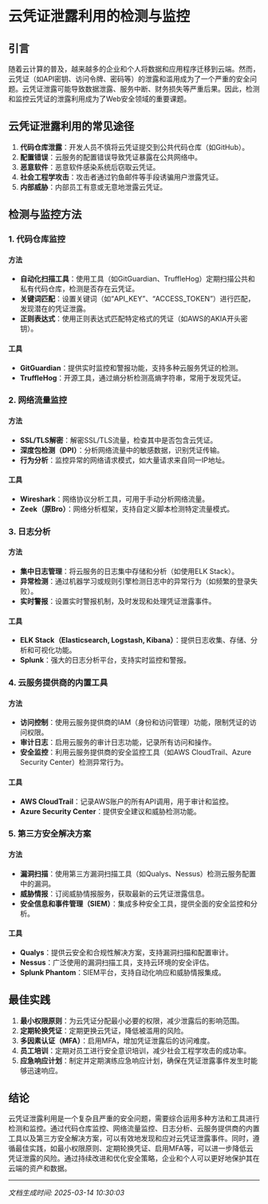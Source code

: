 # 云凭证泄露利用的检测与监控

## 引言

随着云计算的普及，越来越多的企业和个人将数据和应用程序迁移到云端。然而，云凭证（如API密钥、访问令牌、密码等）的泄露和滥用成为了一个严重的安全问题。云凭证泄露可能导致数据泄露、服务中断、财务损失等严重后果。因此，检测和监控云凭证的泄露利用成为了Web安全领域的重要课题。

## 云凭证泄露利用的常见途径

1. **代码仓库泄露**：开发人员不慎将云凭证提交到公共代码仓库（如GitHub）。
2. **配置错误**：云服务的配置错误导致凭证暴露在公共网络中。
3. **恶意软件**：恶意软件感染系统后窃取云凭证。
4. **社会工程学攻击**：攻击者通过钓鱼邮件等手段诱骗用户泄露凭证。
5. **内部威胁**：内部员工有意或无意地泄露云凭证。

## 检测与监控方法

### 1. 代码仓库监控

#### 方法
- **自动化扫描工具**：使用工具（如GitGuardian、TruffleHog）定期扫描公共和私有代码仓库，检测是否存在云凭证。
- **关键词匹配**：设置关键词（如“API_KEY”、“ACCESS_TOKEN”）进行匹配，发现潜在的凭证泄露。
- **正则表达式**：使用正则表达式匹配特定格式的凭证（如AWS的AKIA开头密钥）。

#### 工具
- **GitGuardian**：提供实时监控和警报功能，支持多种云服务凭证的检测。
- **TruffleHog**：开源工具，通过熵分析检测高熵字符串，常用于发现凭证。

### 2. 网络流量监控

#### 方法
- **SSL/TLS解密**：解密SSL/TLS流量，检查其中是否包含云凭证。
- **深度包检测（DPI）**：分析网络流量中的敏感数据，识别凭证传输。
- **行为分析**：监控异常的网络请求模式，如大量请求来自同一IP地址。

#### 工具
- **Wireshark**：网络协议分析工具，可用于手动分析网络流量。
- **Zeek（原Bro）**：网络分析框架，支持自定义脚本检测特定流量模式。

### 3. 日志分析

#### 方法
- **集中日志管理**：将云服务的日志集中存储和分析（如使用ELK Stack）。
- **异常检测**：通过机器学习或规则引擎检测日志中的异常行为（如频繁的登录失败）。
- **实时警报**：设置实时警报机制，及时发现和处理凭证泄露事件。

#### 工具
- **ELK Stack（Elasticsearch, Logstash, Kibana）**：提供日志收集、存储、分析和可视化功能。
- **Splunk**：强大的日志分析平台，支持实时监控和警报。

### 4. 云服务提供商的内置工具

#### 方法
- **访问控制**：使用云服务提供商的IAM（身份和访问管理）功能，限制凭证的访问权限。
- **审计日志**：启用云服务的审计日志功能，记录所有访问和操作。
- **安全监控**：利用云服务提供商的安全监控工具（如AWS CloudTrail、Azure Security Center）检测异常行为。

#### 工具
- **AWS CloudTrail**：记录AWS账户的所有API调用，用于审计和监控。
- **Azure Security Center**：提供安全建议和威胁检测功能。

### 5. 第三方安全解决方案

#### 方法
- **漏洞扫描**：使用第三方漏洞扫描工具（如Qualys、Nessus）检测云服务配置中的漏洞。
- **威胁情报**：订阅威胁情报服务，获取最新的云凭证泄露信息。
- **安全信息和事件管理（SIEM）**：集成多种安全工具，提供全面的安全监控和分析。

#### 工具
- **Qualys**：提供云安全和合规性解决方案，支持漏洞扫描和配置审计。
- **Nessus**：广泛使用的漏洞扫描工具，支持云环境的安全评估。
- **Splunk Phantom**：SIEM平台，支持自动化响应和威胁情报集成。

## 最佳实践

1. **最小权限原则**：为云凭证分配最小必要的权限，减少泄露后的影响范围。
2. **定期轮换凭证**：定期更换云凭证，降低被滥用的风险。
3. **多因素认证（MFA）**：启用MFA，增加凭证泄露后的访问难度。
4. **员工培训**：定期对员工进行安全意识培训，减少社会工程学攻击的成功率。
5. **应急响应计划**：制定并定期演练应急响应计划，确保在凭证泄露事件发生时能够迅速响应。

## 结论

云凭证泄露利用是一个复杂且严重的安全问题，需要综合运用多种方法和工具进行检测和监控。通过代码仓库监控、网络流量监控、日志分析、云服务提供商的内置工具以及第三方安全解决方案，可以有效地发现和应对云凭证泄露事件。同时，遵循最佳实践，如最小权限原则、定期轮换凭证、启用MFA等，可以进一步降低云凭证泄露的风险。通过持续改进和优化安全策略，企业和个人可以更好地保护其在云端的资产和数据。

---

*文档生成时间: 2025-03-14 10:30:03*



